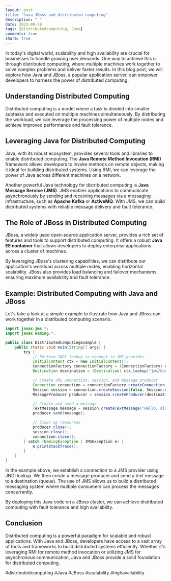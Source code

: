 ```yaml
---
layout: post
title: "Java JBoss and distributed computing"
description: " "
date: 2023-09-28
tags: [distributedcomputing, Java]
comments: true
share: true
---
```


In today's digital world, scalability and high availability are crucial for businesses to handle growing user demands. One way to achieve this is through distributed computing, where multiple machines work together to solve complex problems and deliver faster results. In this blog post, we will explore how Java and JBoss, a popular application server, can empower developers to harness the power of distributed computing.

## Understanding Distributed Computing

Distributed computing is a model where a task is divided into smaller subtasks and executed on multiple machines simultaneously. By distributing the workload, we can leverage the processing power of multiple nodes and achieve improved performance and fault tolerance.

## Leveraging Java for Distributed Computing

Java, with its robust ecosystem, provides several tools and libraries to enable distributed computing. The **Java Remote Method Invocation (RMI)** framework allows developers to invoke methods on remote objects, making it ideal for building distributed systems. Using RMI, we can leverage the power of Java across different machines on a network.

Another powerful Java technology for distributed computing is **Java Message Service (JMS)**. JMS enables applications to communicate asynchronously by sending and receiving messages via a messaging infrastructure, such as **Apache Kafka** or **ActiveMQ**. With JMS, we can build distributed systems with reliable message delivery and fault tolerance.

## The Role of JBoss in Distributed Computing

JBoss, a widely used open-source application server, provides a rich set of features and tools to support distributed computing. It offers a robust **Java EE container** that allows developers to deploy enterprise applications across a cluster of machines.

By leveraging JBoss's clustering capabilities, we can distribute our application's workload across multiple nodes, enabling horizontal scalability. JBoss also provides load balancing and failover mechanisms, ensuring maximum availability and fault tolerance.

## Example: Distributed Computing with Java and JBoss

Let's take a look at a simple example to illustrate how Java and JBoss can work together in a distributed computing scenario.

```java
import javax.jms.*;
import javax.naming.*;

public class DistributedComputingExample {
    public static void main(String[] args) {
        try {
            // Perform JNDI lookup to connect to JMS provider
            InitialContext ctx = new InitialContext();
            ConnectionFactory connectionFactory = (ConnectionFactory) ctx.lookup("jms/ConnectionFactory");
            Destination destination = (Destination) ctx.lookup("jms/Queue");

            // Create JMS connection, session, and message producer
            Connection connection = connectionFactory.createConnection();
            Session session = connection.createSession(false, Session.AUTO_ACKNOWLEDGE);
            MessageProducer producer = session.createProducer(destination);

            // Create and send a message
            TextMessage message = session.createTextMessage("Hello, distributed world!");
            producer.send(message);

            // Clean up resources
            producer.close();
            session.close();
            connection.close();
        } catch (NamingException | JMSException e) {
            e.printStackTrace();
        }
    }
}
```

In the example above, we establish a connection to a JMS provider using JNDI lookup. We then create a message producer and send a text message to a destination (queue). The use of JMS allows us to build a distributed messaging system where multiple consumers can process the messages concurrently.

By deploying this Java code on a JBoss cluster, we can achieve distributed computing with fault tolerance and high availability.

## Conclusion

Distributed computing is a powerful paradigm for scalable and robust applications. With Java and JBoss, developers have access to a vast array of tools and frameworks to build distributed systems efficiently. Whether it's leveraging RMI for remote method invocation or utilizing JMS for asynchronous communication, Java and JBoss provide a solid foundation for distributed computing.

#distributedcomputing #Java #JBoss #scalability #highavailability